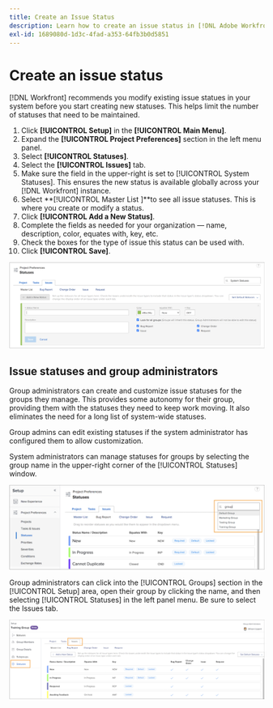 ```yaml
---
title: Create an Issue Status
description: Learn how to create an issue status in [!DNL Adobe Workfront ]to meet the needs of your organization's workflows.
exl-id: 1689080d-1d3c-4fad-a353-64fb3b0d5851
---
```

# Create an issue status

[!DNL Workfront] recommends you modify existing issue statues in your system before you start creating new statuses. This helps limit the number of statuses that need to be maintained.

1. Click **[!UICONTROL Setup]** in the **[!UICONTROL Main Menu]**.
1. Expand the **[!UICONTROL Project Preferences]** section in the left menu panel.
1. Select **[!UICONTROL Statuses]**.
1. Select the **[!UICONTROL Issues]** tab.
1. Make sure the field in the upper-right is set to [!UICONTROL System Statuses]. This ensures the new status is available globally across your [!DNL Workfront] instance.
1. Select **[!UICONTROL Master List ]**to see all issue statuses. This is where you create or modify a status.
1. Click **[!UICONTROL Add a New Status]**.
1. Complete the fields as needed for your organization — name, description, color, equates with, key, etc.
1. Check the boxes for the type of issue this status can be used with.
1. Click **[!UICONTROL Save]**.

![New status window on [!UICONTROL Statuses] page](assets/admin-fund-create-issue-status.png)

## Issue statuses and group administrators

Group administrators can create and customize issue statuses for the groups they manage. This provides some autonomy for their group, providing them with the statuses they need to keep work moving. It also eliminates the need for a long list of system-wide statuses.

Group admins can edit existing statuses if the system administrator has configured them to allow customization.

System administrators can manage statuses for groups by selecting the group name in the upper-right corner of the [!UICONTROL Statuses] window.

![Group list menu on [!UICONTROL Statuses] page](assets/admin-fund-change-group-master-list.png)

Group administrators can click into the [!UICONTROL Groups] section in the [!UICONTROL Setup] area, open their group by clicking the name, and then selecting [!UICONTROL Statuses] in the left panel menu. Be sure to select the Issues tab.

![[!UICONTROL Statuses] section of [!UICONTROL Group] page](assets/admin-fund-group-issue-statuses.png)

<!---
For detailed information on how managing statuses can be done by group administrators, see these articles on Workfront One:
Create and customize group statuses
Group administrators
--->

<!---
learn more URLs
Issue statuses
Create and customize system-wide statuses
--->
